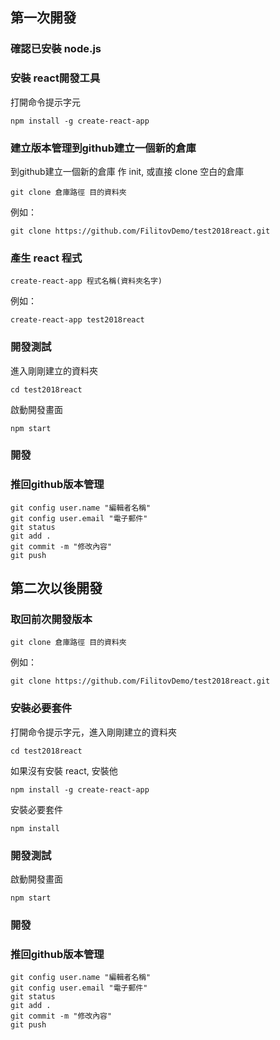 ## 第一次開發

### 確認已安裝 node.js


### 安裝 react開發工具
打開命令提示字元
```
npm install -g create-react-app
```

### 建立版本管理到github建立一個新的倉庫
到github建立一個新的倉庫
作 init, 或直接 clone 空白的倉庫
```
git clone 倉庫路徑 目的資料夾
```
例如：
```
git clone https://github.com/FilitovDemo/test2018react.git
```

### 產生 react 程式
```
create-react-app 程式名稱(資料夾名字)
```
例如：
```
create-react-app test2018react
```

### 開發測試
進入剛剛建立的資料夾
```
cd test2018react
```
啟動開發畫面
```
npm start
```

### 開發

### 推回github版本管理

```
git config user.name "編輯者名稱"
git config user.email "電子郵件"
git status
git add .
git commit -m "修改內容"
git push
```

## 第二次以後開發

### 取回前次開發版本
```
git clone 倉庫路徑 目的資料夾
```
例如：
```
git clone https://github.com/FilitovDemo/test2018react.git
```

### 安裝必要套件

打開命令提示字元，進入剛剛建立的資料夾
```
cd test2018react
```

如果沒有安裝 react, 安裝他
```
npm install -g create-react-app
```

安裝必要套件
```
npm install
```

### 開發測試

啟動開發畫面
```
npm start
```

### 開發

### 推回github版本管理

```
git config user.name "編輯者名稱"
git config user.email "電子郵件"
git status
git add .
git commit -m "修改內容"
git push
```

